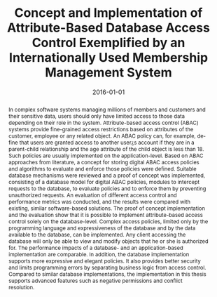 ---
abstract: In complex software systems managing millions of members and customers and
  their sensitive data, users should only have limited access to those data depending
  on their role in the system. Attribute-based access control (ABAC) systems provide
  fine-grained access restrictions based on attributes of the customer, employee or
  any related object. An ABAC policy can, for example, de- fine that users are granted
  access to another user&iquest;s account if they are in a parent-child relationship
  and the age attribute of the child object is less than 18. Such policies are usually
  implemented on the application-level. Based on ABAC approaches from literature,
  a concept for storing digital ABAC access policies and algorithms to evaluate and
  enforce those policies were defined. Suitable database mechanisms were reviewed
  and a proof of concept was implemented, consisting of a database model for digital
  ABAC policies, modules to intercept requests to the database, to evaluate policies
  and to enforce them by preventing unauthorized requests. An evaluation of different
  access control and performance metrics was conducted, and the results were compared
  with existing, similar software-based solutions. The proof of concept implementation
  and the evaluation show that it is possible to implement attribute-based access
  control solely on the database-level. Complex access policies, limited only by the
  programming language and expressiveness of the database and by the data available
  to the database, can be implemented. Any client accessing the database will only
  be able to view and modify objects that he or she is authorized for. The performance
  impacts of a database- and an application-based implementation are comparable. In
  addition, the database implementation supports more expressive and elegant policies.
  It also provides better security and limits programming errors by separating business
  logic from access control. Compared to similar database implementations, the implementation
  in this thesis supports advanced features such as negative permissions and conflict
  resolution.
authors:
- Matej Kosco
date: '2016-01-01'
featured: false
links:
- name: Publik
  url: https://publik.tuwien.ac.at/showentry.php?ID=257797&lang=2
publication_types:
- '7'
publishDate: '2016-01-01'
title: Concept and Implementation of Attribute-Based Database Access Control Exemplified
  by an Internationally Used Membership Management System
url_pdf: ''
---